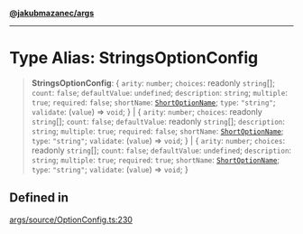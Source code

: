 [**@jakubmazanec/args**](../README.md)

---

# Type Alias: StringsOptionConfig

> **StringsOptionConfig**: \{ `arity`: `number`; `choices`: readonly `string`[]; `count`: `false`;
> `defaultValue`: `undefined`; `description`: `string`; `multiple`: `true`; `required`: `false`;
> `shortName`: [`ShortOptionName`](ShortOptionName.md); `type`: `"string"`; `validate`: (`value`) =>
> `void`; \} \| \{ `arity`: `number`; `choices`: readonly `string`[]; `count`: `false`;
> `defaultValue`: readonly `string`[]; `description`: `string`; `multiple`: `true`; `required`:
> `false`; `shortName`: [`ShortOptionName`](ShortOptionName.md); `type`: `"string"`; `validate`:
> (`value`) => `void`; \} \| \{ `arity`: `number`; `choices`: readonly `string`[]; `count`: `false`;
> `defaultValue`: `undefined`; `description`: `string`; `multiple`: `true`; `required`: `true`;
> `shortName`: [`ShortOptionName`](ShortOptionName.md); `type`: `"string"`; `validate`: (`value`) =>
> `void`; \}

## Defined in

[args/source/OptionConfig.ts:230](https://github.com/jakubmazanec/tools/blob/3e339f67fc5b5cd011c28acb315570a2f29efedc/packages/args/source/OptionConfig.ts#L230)
